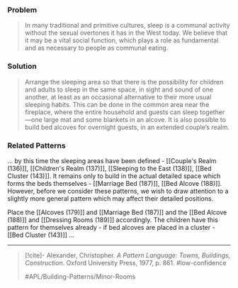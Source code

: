 ### Problem
>In many traditional and primitive cultures, sleep is a communal activity without the sexual overtones it has in the West today. We believe that it may be a vital social function, which plays a role as fundamental and as necessary to people as communal eating.

### Solution
>Arrange the sleeping area so that there is the possibility for children and adults to sleep in the same space, in sight and sound of one another, at least as an occasional alternative to their more usual sleeping habits.
>This can be done in the common area near the fireplace, where the entire household and guests can sleep together—one large mat and some blankets in an alcove. It is also possible to build bed alcoves for overnight guests, in an extended couple’s realm.

### Related Patterns
... by this time the sleeping areas have been defined - [[Couple's Realm (136)]], [[Children's Realm (137)]], [[Sleeping to the East (138)]], [[Bed Cluster (143)]]. It remains only to build in the actual detailed space which forms the beds themselves - [[Marriage Bed (187)]], [[Bed Alcove (188)]]. However, before we consider these patterns, we wish to draw attention to a slightly more general pattern which may affect their detailed positions.

Place the [[Alcoves (179)]] and [[Marriage Bed (187)]] and the [[Bed Alcove (188)]] and [[Dressing Rooms (189)]] accordingly. The children have this pattern for themselves already - if bed alcoves are placed in a cluster - [[Bed Cluster (143)]] ...

---

> [!cite]- Alexander, Christopher. _A Pattern Language: Towns, Buildings, Construction_. Oxford University Press, 1977, p. 861.
> #low-confidence
>
> #APL/Building-Patterns/Minor-Rooms
